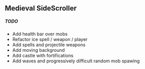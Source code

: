 ## Medieval SideScroller

##### TODO
- Add health bar over mobs
- Refactor ice spell / weapon / player
- Add spells and projectile weapons
- Add moving background
- Add castle with fortifications
- Add waves and progressively difficult random mob spawing

